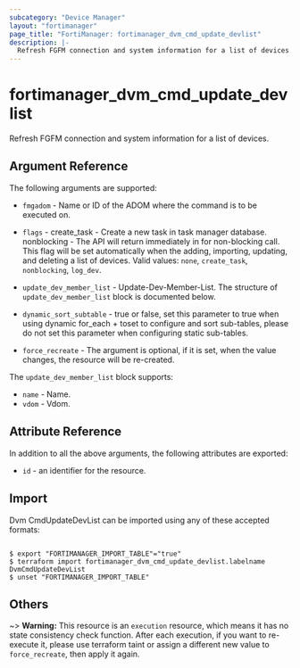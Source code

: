 ```yaml
---
subcategory: "Device Manager"
layout: "fortimanager"
page_title: "FortiManager: fortimanager_dvm_cmd_update_devlist"
description: |-
  Refresh FGFM connection and system information for a list of devices.
---
```


# fortimanager_dvm_cmd_update_devlist
Refresh FGFM connection and system information for a list of devices.

## Argument Reference


The following arguments are supported:


* `fmgadom` - Name or ID of the ADOM where the command is to be executed on.
* `flags` - create_task - Create a new task in task manager database. nonblocking - The API will return immediately in for non-blocking call. This flag will be set automatically when the adding, importing, updating, and deleting a list of devices. Valid values: `none`, `create_task`, `nonblocking`, `log_dev`.

* `update_dev_member_list` - Update-Dev-Member-List. The structure of `update_dev_member_list` block is documented below.
* `dynamic_sort_subtable` - true or false, set this parameter to true when using dynamic for_each + toset to configure and sort sub-tables, please do not set this parameter when configuring static sub-tables.
* `force_recreate` - The argument is optional, if it is set, when the value changes, the resource will be re-created.

The `update_dev_member_list` block supports:

* `name` - Name.
* `vdom` - Vdom.


## Attribute Reference

In addition to all the above arguments, the following attributes are exported:
* `id` - an identifier for the resource.

## Import

Dvm CmdUpdateDevList can be imported using any of these accepted formats:
```

$ export "FORTIMANAGER_IMPORT_TABLE"="true"
$ terraform import fortimanager_dvm_cmd_update_devlist.labelname DvmCmdUpdateDevList
$ unset "FORTIMANAGER_IMPORT_TABLE"
```

## Others

~> **Warning:** This resource is an `execution` resource, which means it has no state consistency check function. After each execution, if you want to re-execute it, please use terraform taint or assign a different new value to `force_recreate`, then apply it again.
